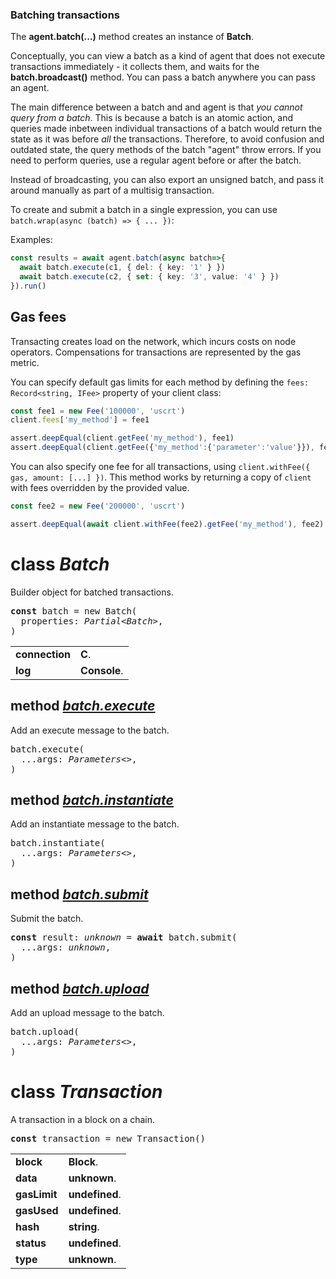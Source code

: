 ### Batching transactions

The **agent.batch(...)** method creates an instance of **Batch**.

Conceptually, you can view a batch as a kind of agent that does not execute transactions
immediately - it collects them, and waits for the **batch.broadcast()** method. You can
pass a batch anywhere you can pass an agent.

The main difference between a batch and and agent is that *you cannot query from a batch*.
This is because a batch is an atomic action, and queries made inbetween individual transactions
of a batch would return the state as it was before *all* the transactions. Therefore, to avoid
confusion and outdated state, the query methods of the batch "agent" throw errors.
If you need to perform queries, use a regular agent before or after the batch.

Instead of broadcasting, you can also export an unsigned batch, and pass it around manually
as part of a multisig transaction.

To create and submit a batch in a single expression,
you can use `batch.wrap(async (batch) => { ... })`:

Examples:

```typescript
const results = await agent.batch(async batch=>{
  await batch.execute(c1, { del: { key: '1' } })
  await batch.execute(c2, { set: { key: '3', value: '4' } })
}).run()
```

## Gas fees

Transacting creates load on the network, which incurs costs on node operators.
Compensations for transactions are represented by the gas metric.

You can specify default gas limits for each method by defining the `fees: Record<string, IFee>`
property of your client class:

```typescript
const fee1 = new Fee('100000', 'uscrt')
client.fees['my_method'] = fee1

assert.deepEqual(client.getFee('my_method'), fee1)
assert.deepEqual(client.getFee({'my_method':{'parameter':'value'}}), fee1)
```

You can also specify one fee for all transactions, using `client.withFee({ gas, amount: [...] })`.
This method works by returning a copy of `client` with fees overridden by the provided value.

```typescript
const fee2 = new Fee('200000', 'uscrt')

assert.deepEqual(await client.withFee(fee2).getFee('my_method'), fee2)
```

<!-- @hackbg/docs: begin -->

# class *Batch*
Builder object for batched transactions.

<pre>
<strong>const</strong> batch = new Batch(
  properties: <em>Partial&lt;Batch&gt;</em>,
)
</pre>

<table><tbody>
<tr><td valign="top">
<strong>connection</strong></td>
<td><strong>C</strong>. </td></tr>
<tr><td valign="top">
<strong>log</strong></td>
<td><strong>Console</strong>. </td></tr></tbody></table>

## method [*batch.execute*](https://github.com/hackbg/fadroma/blob/8021010d3bd291bbf15b55b54602374c0e5488a2/packages/agent/tx.ts#L38)
Add an execute message to the batch.
<pre>
batch.execute(
  ...args: <em>Parameters&lt;&gt;</em>,
)
</pre>

## method [*batch.instantiate*](https://github.com/hackbg/fadroma/blob/8021010d3bd291bbf15b55b54602374c0e5488a2/packages/agent/tx.ts#L32)
Add an instantiate message to the batch.
<pre>
batch.instantiate(
  ...args: <em>Parameters&lt;&gt;</em>,
)
</pre>

## method [*batch.submit*](https://github.com/hackbg/fadroma/blob/8021010d3bd291bbf15b55b54602374c0e5488a2/packages/agent/tx.ts#L44)
Submit the batch.
<pre>
<strong>const</strong> result: <em>unknown</em> = <strong>await</strong> batch.submit(
  ...args: <em>unknown</em>,
)
</pre>

## method [*batch.upload*](https://github.com/hackbg/fadroma/blob/8021010d3bd291bbf15b55b54602374c0e5488a2/packages/agent/tx.ts#L26)
Add an upload message to the batch.
<pre>
batch.upload(
  ...args: <em>Parameters&lt;&gt;</em>,
)
</pre>

# class *Transaction*
A transaction in a block on a chain.

<pre>
<strong>const</strong> transaction = new Transaction()
</pre>

<table><tbody>
<tr><td valign="top">
<strong>block</strong></td>
<td><strong>Block</strong>. </td></tr>
<tr><td valign="top">
<strong>data</strong></td>
<td><strong>unknown</strong>. </td></tr>
<tr><td valign="top">
<strong>gasLimit</strong></td>
<td><strong>undefined</strong>. </td></tr>
<tr><td valign="top">
<strong>gasUsed</strong></td>
<td><strong>undefined</strong>. </td></tr>
<tr><td valign="top">
<strong>hash</strong></td>
<td><strong>string</strong>. </td></tr>
<tr><td valign="top">
<strong>status</strong></td>
<td><strong>undefined</strong>. </td></tr>
<tr><td valign="top">
<strong>type</strong></td>
<td><strong>unknown</strong>. </td></tr></tbody></table>
<!-- @hackbg/docs: end -->
